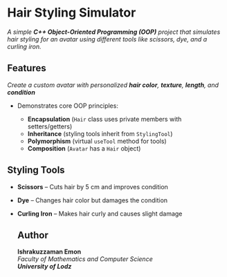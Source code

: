 # Hair Styling Simulator
_A simple **C++ Object-Oriented Programming (OOP)** project that simulates hair styling for an avatar using different tools like scissors, dye, and a curling iron._

## Features
_Create a custom avatar with personalized **hair color**, **texture**, **length**, and **condition**_

* Demonstrates core OOP principles:

  * **Encapsulation** (`Hair` class uses private members with setters/getters)
  * **Inheritance** (styling tools inherit from `StylingTool`)
  * **Polymorphism** (virtual `useTool` method for tools)
  * **Composition** (`Avatar` has a `Hair` object)

## Styling Tools
* **Scissors** – Cuts hair by 5 cm and improves condition
* **Dye** – Changes hair color but damages the condition
* **Curling Iron** – Makes hair curly and causes slight damage

  ## Author
  **Ishrakuzzaman Emon**<br>
  _Faculty of Mathematics and Computer Science_<br>
  _**University of Lodz**_<br>
